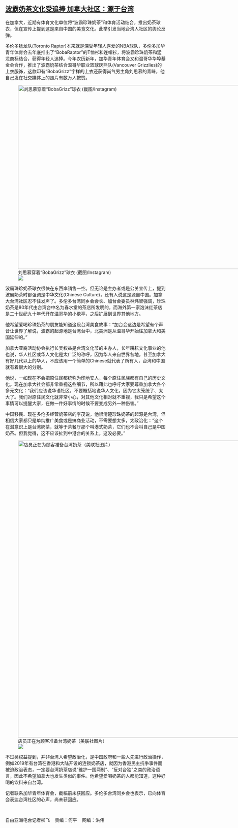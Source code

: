<!--1644526380000-->
[波霸奶茶文化受追捧     加拿大社区：源于台湾](https://www.rfa.org/mandarin/yataibaodao/gangtai/lf2-02102022113317.html)
------

<p>在加拿大，近期有体育文化单位将<span>“</span><span>波霸珍珠奶茶</span><span>”</span><span>和体育活动结合，推出奶茶球衣，但在宣传上提到这是来自中国的美食文化。此举引发当地台湾人社区的舆论反弹。</span></p><p>多伦多猛龙队<span>(Toronto Raptor)</span><span>本来就是深受年轻人喜爱的</span><span>NBA</span><span>球队，多伦多加华青年体育会去年底推出了</span><span>“BobaRaptor”</span><span>的</span><span>T</span><span>恤衫和连帽衫，将波霸珍珠奶茶和猛龙商标结合，获得年轻人追捧。今年农历新年，加华青年体育会又和温哥华华埠基金会合作，推出了波霸奶茶结合温哥华职业篮球灰熊队</span><span>(Vancouver Grizzlies)</span><span>的上衣服饰，这款印有</span><span>“BobaGrizz”</span><span>字样的上衣还获得尚气男主角刘思慕的青睐，他自己发在社交媒体上的照片有数万人按赞。</span></p><p><span><figure class="image-richtext image-inline captioned" style="width:1059px;"><img alt="刘思慕穿着“BobaGrizz”球衣    (截图/Instagram)" height="579" src="https://www.rfa.org/mandarin/yataibaodao/gangtai/lf2-02102022113317.html/boba-2.jpg/@@images/653bcecd-89c3-4afb-a33a-f227332ee656.jpeg" title="Boba 2.jpg" width="1059"/><figcaption class="image-caption">刘思慕穿着“BobaGrizz”球衣    (截图/Instagram)</figcaption><small></small><div id="zoomattribute"><a data-caption="刘思慕穿着“BobaGrizz”球衣    (截图/Instagram)" data-fancybox="" href="https://www.rfa.org/mandarin/yataibaodao/gangtai/lf2-02102022113317.html/boba-2.jpg" id="single_image" title="刘思慕穿着“BobaGrizz”球衣    (截图/Instagram)"><img src="/++plone++rfa-resources/img/icon-zoom.png"/></a></div></figure></span></p><p><span>波霸珠珍奶茶球衣很快在东西岸销售一空。但无论是主办者或是公关宣传上，提到波霸奶茶时都强调是中华文化</span><span>(Chinese Culture)</span><span>，还有人说这是源自中国。加拿大台湾社区忍不住发声了。多伦多台湾同乡会会长、加台会委员林炜智强调，珍珠奶茶是</span><span>80</span><span>年代由台湾台中名为春水堂的茶店所发明的，而海外第一家泡沫红茶店是二十世纪九十</span><span></span><span>年代开在温哥华的小歇亭，之后扩展到世界其他地方。</span></p><p><span>他希望爱喝珍珠奶茶的朋友能知道这段台湾美食故事：</span><span>“</span><span>加台会这边是希望有个声音让世界了解说，波霸的起源地是台湾台中，北美洲是从温哥华开始往加拿大和美国延伸的。</span><span>”</span></p><p><span>加拿大亚裔活动协会执行长吴权益是台湾文化节的主办人，长年耕耘文化事业的他也说，华人社区或华人文化是太广泛的称呼，因为华人来自世界各地，甚至加拿大有好几代以上的华人，不应该用一个简单的</span><span>Chinese</span><span>就代表了所有人，台湾和中国就有着很大的分别。</span></p><p><span>他说，一如现在不会把原住民都统称为印地安人，每个原住民族都有自己的历史文化。现在加拿大社会都非常重视这些细节，所以藉此也呼吁大家要尊重加拿大各个多元文化：</span><span>“</span><span>我们应该说华语社区，不要概括地说华人文化，因为它太笼统了、太大了。我们对原住民文化就非常小心，对其他文化相对就不重视，我只是希望这个事情可以提醒大家，在做一件好事情的时候不要变成另外一种伤害。</span><span>”</span></p><p><span>中国移民、现在多伦多经营奶茶店的李茂说，他很清楚珍珠奶茶的起源是台湾，但相信大家都只是单纯推广美食或是搞商业活动，不需要想太多，太政治化：</span><span>“</span><span>这个在潜意识上是台湾奶茶，就等于茶餐厅那个叫港式奶茶，它们也不会叫自己是中国奶茶。但我觉得，这不应该扯到中港台的关系上，这没必要。</span><span>”</span></p><p><span><figure class="image-richtext image-inline captioned" style="width:1280px;"><img alt="店员正在为顾客准备台湾奶茶（美联社图片）" height="935" src="https://www.rfa.org/mandarin/yataibaodao/gangtai/lf2-02102022113317.html/lf0210.jpg/@@images/6f50d09d-8944-4649-83c6-aef8286e5b78.jpeg" title="lf0210.jpg" width="1280"/><figcaption class="image-caption">店员正在为顾客准备台湾奶茶（美联社图片）</figcaption><small></small><div id="zoomattribute"><a data-caption="店员正在为顾客准备台湾奶茶（美联社图片）" data-fancybox="" href="https://www.rfa.org/mandarin/yataibaodao/gangtai/lf2-02102022113317.html/lf0210.jpg" id="single_image" title="店员正在为顾客准备台湾奶茶（美联社图片）"><img src="/++plone++rfa-resources/img/icon-zoom.png"/></a></div></figure></span></p><p><span>不过吴权益提到，并非台湾人希望政治化，是中国政府和一些人先进行政治操作，例如</span><span>2019</span><span>年有台湾在香港和大陆开设的连锁奶茶店，就因为香港民主抗争事件而被迫政治表态，一定要台湾奶茶店说</span><span>“</span><span>维护一国两制</span><span>”</span><span>、</span><span>“</span><span>反对台独</span><span>”</span><span>之类的政治语言，因此不希望加拿大也发生类似的事件。他希望爱喝奶茶的人都能知道，这种好喝的饮料来自台湾。</span></p><p><span>记者联系加华青年体育会，截稿前未获回应。多伦多台湾同乡会也表示，已向体育会表达台湾社区的心声，尚未获回应。<p><br/></p><p><span>自由亚洲电台记者</span><span></span><span>柳飞    责编</span><span>：何平    网编：洪伟<br/></span></p></span></p>
